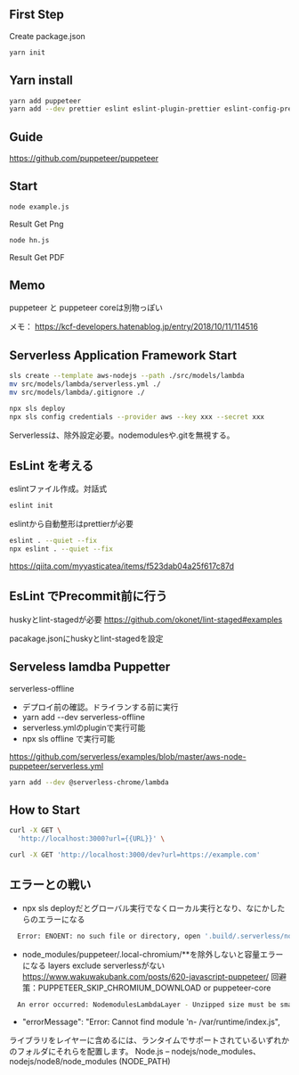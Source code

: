 ## First Step 

Create package.json

```sh
yarn init
```

## Yarn install 

```sh
yarn add puppeteer
yarn add --dev prettier eslint eslint-plugin-prettier eslint-config-prettier babel-eslint serverless serverless-offline
```

## Guide

https://github.com/puppeteer/puppeteer

## Start

```sh
node example.js
```

Result Get Png

```sh
node hn.js
```

Result Get PDF

## Memo

puppeteer と puppeteer coreは別物っぽい

メモ：
https://kcf-developers.hatenablog.jp/entry/2018/10/11/114516

## Serverless Application Framework Start

```sh
sls create --template aws-nodejs --path ./src/models/lambda
mv src/models/lambda/serverless.yml ./
mv src/models/lambda/.gitignore ./

npx sls deploy 
npx sls config credentials --provider aws --key xxx --secret xxx
```

Serverlessは、除外設定必要。nodemodulesや.gitを無視する。

## EsLint を考える

eslintファイル作成。対話式

```sh
eslint init
```
eslintから自動整形はprettierが必要

```sh
eslint . --quiet --fix
npx eslint . --quiet --fix
```

https://qiita.com/myyasticatea/items/f523dab04a25f617c87d

## EsLint でPrecommit前に行う

huskyとlint-stagedが必要
https://github.com/okonet/lint-staged#examples

pacakage.jsonにhuskyとlint-stagedを設定

## Serveless lamdba Puppetter

serverless-offline
- デプロイ前の確認。ドライランする前に実行
- yarn add --dev serverless-offline
- serverless.ymlのpluginで実行可能
-  npx sls offline で実行可能

https://github.com/serverless/examples/blob/master/aws-node-puppeteer/serverless.yml

```sh
yarn add --dev @serverless-chrome/lambda
```

## How to Start

```sh
curl -X GET \
  'http://localhost:3000?url={{URL}}' \

curl -X GET 'http://localhost:3000/dev?url=https://example.com'
```

## エラーとの戦い

- npx sls deployだとグローバル実行でなくローカル実行となり、なにかしたらのエラーになる

```sh
  Error: ENOENT: no such file or directory, open '.build/.serverless/nodemodules.zip'
```

- node_modules/puppeteer/.local-chromium/**を除外しないと容量エラーになる
  layers exclude serverlessがない
  https://www.wakuwakubank.com/posts/620-javascript-puppeteer/
  回避策：PUPPETEER_SKIP_CHROMIUM_DOWNLOAD or puppeteer-core

```sh
  An error occurred: NodemodulesLambdaLayer - Unzipped size must be smaller than 262144000 bytes
```

- "errorMessage": "Error: Cannot find module 'n- /var/runtime/index.js",

ライブラリをレイヤーに含めるには、ランタイムでサポートされているいずれかのフォルダにそれらを配置します。
Node.js – nodejs/node_modules、nodejs/node8/node_modules (NODE_PATH)
